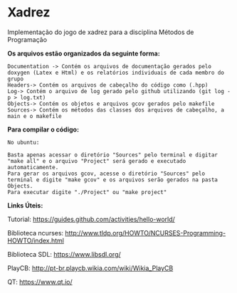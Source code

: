 # Xadrez
Implementação do jogo de xadrez para a disciplina Métodos de Programação

**Os arquivos estão organizados da seguinte forma:**

	Documentation -> Contém os arquivos de documentação gerados pelo doxygen (Latex e Html) e os relatórios individuais de cada membro do grupo
	Headers-> Contém os arquivos de cabeçalho do código como (.hpp)
	Log-> Contém o arquivo de log gerado pelo github utilizando (git log -p > log.txt)
	Objects-> Contém os objetos e arquivos gcov gerados pelo makefile
	Sources-> Contém os métodos das classes dos arquivos de cabeçalho, a main e o makefile

**Para compilar o código:**

	No ubuntu: 
	
	Basta apenas acessar o diretório "Sources" pelo terminal e digitar "make all" e o arquivo "Project" será gerado e executado automaticamente. 
	Para gerar os arquivos gcov, acesse o diretório "Sources" pelo terminal e digite "make gcov" e os arquivos serão gerados na pasta Objects.
	Para executar digite "./Project" ou "make project"

**Links Úteis:**

Tutorial:             https://guides.github.com/activities/hello-world/

Biblioteca ncurses:   http://www.tldp.org/HOWTO/NCURSES-Programming-HOWTO/index.html

Biblioteca SDL:       https://www.libsdl.org/

PlayCB:               http://pt-br.playcb.wikia.com/wiki/Wikia_PlayCB

QT:                   https://www.qt.io/ 
